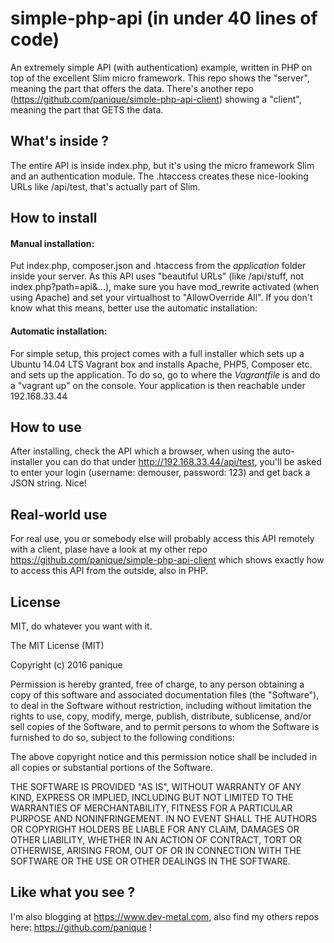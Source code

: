 # simple-php-api (in under 40 lines of code)

An extremely simple API (with authentication) example, written in PHP
on top of the excellent Slim micro framework.
This repo shows the "server", meaning the part that offers the data.
There's another repo (https://github.com/panique/simple-php-api-client) 
showing a "client", meaning the part that GETS the data.

## What's inside ?

The entire API is inside index.php, but it's using the micro framework
Slim and an authentication module. The .htaccess creates these
 nice-looking URLs like /api/test, that's actually part of Slim.

## How to install

#### Manual installation:
 
Put index.php, composer.json and .htaccess from the *application* folder
inside your server. As this API uses "beautiful URLs" (like 
/api/stuff, not index.php?path=api&...), make sure you have mod_rewrite
activated (when using Apache) and set your virtualhost to 
"AllowOverride All". If you don't know what this means, better use the
automatic installation:

#### Automatic installation:

For simple setup, this project comes with a full installer which sets
up a Ubuntu 14.04 LTS Vagrant box and installs Apache, PHP5, Composer 
etc. and sets up the application. To do so, go to where the 
*Vagrantfile* is and do a "vagrant up" on the console. Your application
 is then reachable under 192.168.33.44
 
## How to use

After installing, check the API which a browser, when using the 
auto-installer you can do that under http://192.168.33.44/api/test,
you'll be asked to enter your login (username: demouser, password: 123)
and get back a JSON string. Nice!

## Real-world use

For real use, you or somebody else will probably access this API 
remotely with a client, plase have a look at my other repo
https://github.com/panique/simple-php-api-client which shows exactly
how to access this API from the outside, also in PHP.
 
## License
 
MIT, do whatever you want with it.

The MIT License (MIT)

Copyright (c) 2016 panique

Permission is hereby granted, free of charge, to any person obtaining a copy
of this software and associated documentation files (the "Software"), to deal
in the Software without restriction, including without limitation the rights
to use, copy, modify, merge, publish, distribute, sublicense, and/or sell
copies of the Software, and to permit persons to whom the Software is
furnished to do so, subject to the following conditions:

The above copyright notice and this permission notice shall be included in all
copies or substantial portions of the Software.

THE SOFTWARE IS PROVIDED "AS IS", WITHOUT WARRANTY OF ANY KIND, EXPRESS OR
IMPLIED, INCLUDING BUT NOT LIMITED TO THE WARRANTIES OF MERCHANTABILITY,
FITNESS FOR A PARTICULAR PURPOSE AND NONINFRINGEMENT. IN NO EVENT SHALL THE
AUTHORS OR COPYRIGHT HOLDERS BE LIABLE FOR ANY CLAIM, DAMAGES OR OTHER
LIABILITY, WHETHER IN AN ACTION OF CONTRACT, TORT OR OTHERWISE, ARISING FROM,
OUT OF OR IN CONNECTION WITH THE SOFTWARE OR THE USE OR OTHER DEALINGS IN THE
SOFTWARE.

## Like what you see ?

I'm also blogging at https://www.dev-metal.com, also find my others 
repos here: https://github.com/panique !